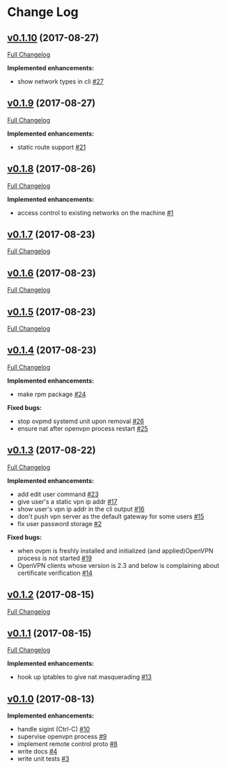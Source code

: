 # Change Log

## [v0.1.10](https://github.com/cad/ovpm/tree/v0.1.10) (2017-08-27)
[Full Changelog](https://github.com/cad/ovpm/compare/v0.1.9...v0.1.10)

**Implemented enhancements:**

- show network types in cli [\#27](https://github.com/cad/ovpm/issues/27)

## [v0.1.9](https://github.com/cad/ovpm/tree/v0.1.9) (2017-08-27)
[Full Changelog](https://github.com/cad/ovpm/compare/v0.1.8...v0.1.9)

**Implemented enhancements:**

- static route support  [\#21](https://github.com/cad/ovpm/issues/21)

## [v0.1.8](https://github.com/cad/ovpm/tree/v0.1.8) (2017-08-26)
[Full Changelog](https://github.com/cad/ovpm/compare/v0.1.7...v0.1.8)

**Implemented enhancements:**

- access control to existing networks on the machine [\#1](https://github.com/cad/ovpm/issues/1)

## [v0.1.7](https://github.com/cad/ovpm/tree/v0.1.7) (2017-08-23)
[Full Changelog](https://github.com/cad/ovpm/compare/v0.1.6...v0.1.7)

## [v0.1.6](https://github.com/cad/ovpm/tree/v0.1.6) (2017-08-23)
[Full Changelog](https://github.com/cad/ovpm/compare/v0.1.5...v0.1.6)

## [v0.1.5](https://github.com/cad/ovpm/tree/v0.1.5) (2017-08-23)
[Full Changelog](https://github.com/cad/ovpm/compare/v0.1.4...v0.1.5)

## [v0.1.4](https://github.com/cad/ovpm/tree/v0.1.4) (2017-08-23)
[Full Changelog](https://github.com/cad/ovpm/compare/v0.1.3...v0.1.4)

**Implemented enhancements:**

- make rpm package [\#24](https://github.com/cad/ovpm/issues/24)

**Fixed bugs:**

- stop ovpmd systemd unit upon removal [\#26](https://github.com/cad/ovpm/issues/26)
- ensure nat after openvpn process restart [\#25](https://github.com/cad/ovpm/issues/25)

## [v0.1.3](https://github.com/cad/ovpm/tree/v0.1.3) (2017-08-22)
[Full Changelog](https://github.com/cad/ovpm/compare/v0.1.2...v0.1.3)

**Implemented enhancements:**

- add edit user command  [\#23](https://github.com/cad/ovpm/issues/23)
- give user's a static vpn ip addr [\#17](https://github.com/cad/ovpm/issues/17)
- show user's vpn ip addr in the cli output [\#16](https://github.com/cad/ovpm/issues/16)
- don't push vpn server as the default gateway for some users [\#15](https://github.com/cad/ovpm/issues/15)
- fix user password storage [\#2](https://github.com/cad/ovpm/issues/2)

**Fixed bugs:**

- when ovpm is freshly installed and initialized \(and applied\)OpenVPN process is not started [\#19](https://github.com/cad/ovpm/issues/19)
- OpenVPN clients whose version is 2.3 and below is complaining about certificate verification [\#14](https://github.com/cad/ovpm/issues/14)

## [v0.1.2](https://github.com/cad/ovpm/tree/v0.1.2) (2017-08-15)
[Full Changelog](https://github.com/cad/ovpm/compare/v0.1.1...v0.1.2)

## [v0.1.1](https://github.com/cad/ovpm/tree/v0.1.1) (2017-08-15)
[Full Changelog](https://github.com/cad/ovpm/compare/v0.1.0...v0.1.1)

**Implemented enhancements:**

- hook up iptables to give nat masquerading [\#13](https://github.com/cad/ovpm/issues/13)

## [v0.1.0](https://github.com/cad/ovpm/tree/v0.1.0) (2017-08-13)
**Implemented enhancements:**

- handle sigint \(Ctrl-C\) [\#10](https://github.com/cad/ovpm/issues/10)
- supervise openvpn process [\#9](https://github.com/cad/ovpm/issues/9)
- implement remote control proto [\#8](https://github.com/cad/ovpm/issues/8)
- write docs [\#4](https://github.com/cad/ovpm/issues/4)
- write unit tests [\#3](https://github.com/cad/ovpm/issues/3)


